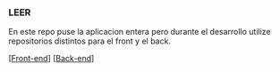 ### LEER

En este repo puse la aplicacion entera pero durante el desarrollo utilize
repositorios distintos para el front y el back.

[[Front-end](https://github.com/Ewasuu/taskpro-front)]
[[Back-end](https://github.com/Ewasuu/taskpro-back)]
